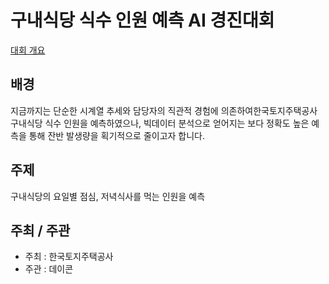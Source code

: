 # 구내식당 식수 인원 예측 AI 경진대회
[대회 개요](https://dacon.io/competitions/official/235743/overview/description)
  

## 배경
 지금까지는 단순한 시계열 추세와 담당자의 직관적 경험에 의존하여한국토지주택공사 구내식당 식수 인원을 예측하였으나, 빅데이터 분석으로 얻어지는 보다 정확도 높은 예측을 통해 잔반 발생량을 획기적으로 줄이고자 합니다.
  

## 주제
구내식당의 요일별 점심, 저녁식사를 먹는 인원을 예측
  

## 주최 / 주관
- 주최 : 한국토지주택공사
- 주관 : 데이콘

